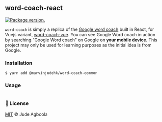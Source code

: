 ## word-coach-react

<a href="https://npm.im/react"><img src="https://img.shields.io/npm/v/react.svg?color=gold&style=flat-square" alt="Package version."></a>

`word-coach` is simply a replica of the [Google word coach](https://www.seoexpertindelhi.in/google-word-coach/) built in React, for Vuejs variant, [word-coach-vue](https://github.com/marvinjude/word-coach/packages/word-coach-vue). You can see Google Word coach in action by searching "Google Word coach" on Google on **your mobile device**. This project may only be used for learning purposes as the initial idea is from Google.


### Installation

```
$ yarn add @marvinjudehk/word-coach-common
```

### Usage
```
```

### 📝 License

[MIT](https://github.com/marvinjude/word-coach/license.md) © Jude Agboola
